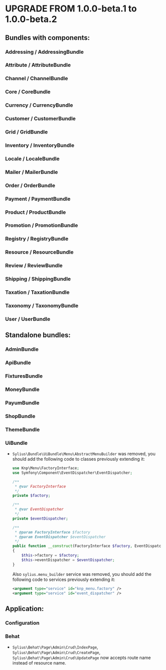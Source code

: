 # UPGRADE FROM 1.0.0-beta.1 to 1.0.0-beta.2

## Bundles with components:

### Addressing / AddressingBundle

### Attribute / AttributeBundle

### Channel / ChannelBundle

### Core / CoreBundle

### Currency / CurrencyBundle

### Customer / CustomerBundle

### Grid / GridBundle

### Inventory / InventoryBundle

### Locale / LocaleBundle

### Mailer / MailerBundle

### Order / OrderBundle

### Payment / PaymentBundle

### Product / ProductBundle

### Promotion / PromotionBundle

### Registry / RegistryBundle

### Resource / ResourceBundle

### Review / ReviewBundle

### Shipping / ShippingBundle

### Taxation / TaxationBundle

### Taxonomy / TaxonomyBundle

### User / UserBundle

## Standalone bundles:

### AdminBundle

### ApiBundle

### FixturesBundle

### MoneyBundle

### PayumBundle

### ShopBundle

### ThemeBundle

### UiBundle

* `Sylius\Bundle\UiBundle\Menu\AbstractMenuBuilder` was removed, you should add the following code to classes previously extending it:
  
  ```php
  use Knp\Menu\FactoryInterface;
  use Symfony\Component\EventDispatcher\EventDispatcher;
  
  /**
   * @var FactoryInterface
   */
  private $factory;
  
  /**
   * @var EventDispatcher
   */
  private $eventDispatcher;
  
  /**
   * @param FactoryInterface $factory
   * @param EventDispatcher $eventDispatcher
   */
  public function __construct(FactoryInterface $factory, EventDispatcher $eventDispatcher)
  {
      $this->factory = $factory;
      $this->eventDispatcher = $eventDispatcher;
  }
  ```
  
  Also `sylius.menu_builder` service was removed, you should add the following code to services previously extending it:
  
  ```xml
  <argument type="service" id="knp_menu.factory" />
  <argument type="service" id="event_dispatcher" />
  ```

## Application:

### Configuration

### Behat

* `Sylius\Behat\Page\Admin\Crud\IndexPage`, `Sylius\Behat\Page\Admin\Crud\CreatePage`, `Sylius\Behat\Page\Admin\Crud\UpdatePage` now accepts route name instead of resource name.

